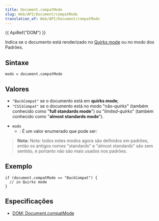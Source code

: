 ```yaml
---
title: Document.compatMode
slug: Web/API/Document/compatMode
translation_of: Web/API/Document/compatMode
---
```

{{ ApiRef("DOM") }}

Indica se o documento está renderizado no [Quirks mode](/pt-BR/Quirks_Mode_and_Standards_Mode "en/Mozilla's Quirks Mode") ou no modo dos Padrões.

## Sintaxe

```
modo = document.compatMode
```

## Valores

- `"BackCompat"` se o documento está em **quirks mode**;
- `"CSS1Compat"` se o documento está no modo "não-_quirks_" (também conhecido como "**full standards mode**") ou "_limited-quirks_" (também conhecido como "**almost standards mode**").

<!---->

- `modo`
  - : É um valor enumerado que pode ser:

> **Nota:** Nota: todos estes modos agora são definidos em padrões, então os antigos nomes "standards" e "almost standards" são sem sentido, e portanto não são mais usados nos padrões.

## Exemplo

```
if (document.compatMode == "BackCompat") {
  // in Quirks mode
}
```

## Especificações

- [DOM: Document.compatMode](http://dom.spec.whatwg.org/#dom-document-compatmode)
